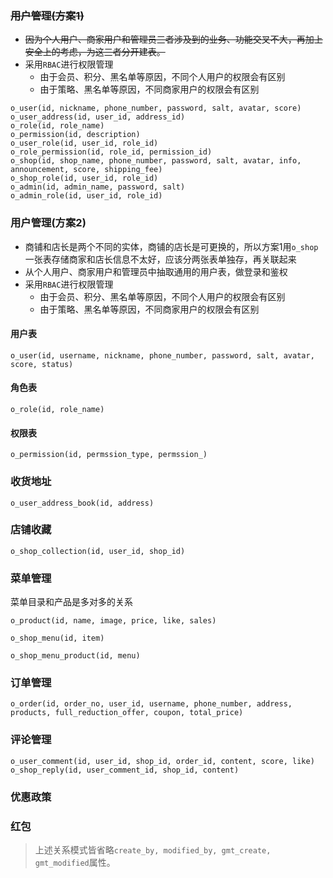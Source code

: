 ### ~~用户管理(方案1)~~
- ~~因为个人用户、商家用户和管理员三者涉及到的业务、功能交叉不大，再加上安全上的考虑，为这三者分开建表。~~
- 采用`RBAC`进行权限管理
	- 由于会员、积分、黑名单等原因，不同个人用户的权限会有区别
	- 由于策略、黑名单等原因，不同商家用户的权限会有区别
```
o_user(id, nickname, phone_number, password, salt, avatar, score)
o_user_address(id, user_id, address_id)
o_role(id, role_name)
o_permission(id, description)
o_user_role(id, user_id, role_id)
o_role_permission(id, role_id, permission_id)
o_shop(id, shop_name, phone_number, password, salt, avatar, info, announcement, score, shipping_fee)
o_shop_role(id, user_id, role_id)
o_admin(id, admin_name, password, salt)
o_admin_role(id, user_id, role_id)
```
### 用户管理(方案2)
- 商铺和店长是两个不同的实体，商铺的店长是可更换的，所以方案1用`o_shop`一张表存储商家和店长信息不太好，应该分两张表单独存，再关联起来
- 从个人用户、商家用户和管理员中抽取通用的用户表，做登录和鉴权
- 采用`RBAC`进行权限管理
	- 由于会员、积分、黑名单等原因，不同个人用户的权限会有区别
	- 由于策略、黑名单等原因，不同商家用户的权限会有区别
#### 用户表
```
o_user(id, username, nickname, phone_number, password, salt, avatar, score, status)
```
#### 角色表
```
o_role(id, role_name)
```
#### 权限表
```
o_permission(id, permssion_type, permssion_)
```
### 收货地址
```
o_user_address_book(id, address)
```

### 店铺收藏
```
o_shop_collection(id, user_id, shop_id)
```

### 菜单管理
菜单目录和产品是多对多的关系
```
o_product(id, name, image, price, like, sales)
```
```
o_shop_menu(id, item)
```
```
o_shop_menu_product(id, menu)
```
### 订单管理

```
o_order(id, order_no, user_id, username, phone_number, address, products, full_reduction_offer, coupon, total_price)
```

### 评论管理
```
o_user_comment(id, user_id, shop_id, order_id, content, score, like)
o_shop_reply(id, user_comment_id, shop_id, content)
```
### 优惠政策
### 红包

> 上述关系模式皆省略`create_by, modified_by, gmt_create, gmt_modified`属性。

<!--stackedit_data:
eyJoaXN0b3J5IjpbMTg3MDY1NzMzMywtMjAwMzE2NjYyOSwtNT
U4OTk2NzA3LDEwOTc4MTg0MzUsMjAxOTgyMzEzLC0xNzc0NDAz
NzM0LDE4Nzg2NzU1NzQsLTE4MzgwNDI1MDYsLTE2NjIxMjg0Mj
EsLTMwNTY1MTYwMiwtMTg0OTczNzMyLDEzMzI1NzEwMywtNDkx
NzgyNDM2LDEwNTc1NTE5ODksMTIyODU1MDg0NCwtMTEyMTkzNz
Q5OSwxOTQ0NTA4NzQ2LC04NDA4NDUyMDgsLTk1Mzc4OTg0MSwt
MTQ3OTI5NjUyOV19
-->